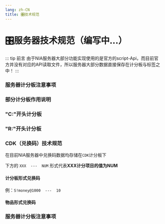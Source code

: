 ```yaml
---
lang: zh-CN
title: 🎛️技术规范
---
```

# 🎛️服务器技术规范（编写中...）

::: tip 前言
由于NIA服务器大部分功能实现使用的是官方的script-Api，而目前官方并没有对应的API读取文件，所以服务器大部分数据直接保存在计分板与标签之中！
:::


### 服务器计分板注意事项

### 部分计分板作用说明

### "C:"开头计分板

### "R:"开头计分板

### CDK（兑换码）技术规范

在目前NIA服务器中兑换码数据均存储在`CDK`计分板下

下方的 `XXX  ---  NUM` 形式代表**XXX计分项目的值为NUM**

#### 计分板形式兑换码


例：`S!money@1000  ---  10`


#### 物品形式兑换码

### 服务器计分板注意事项



